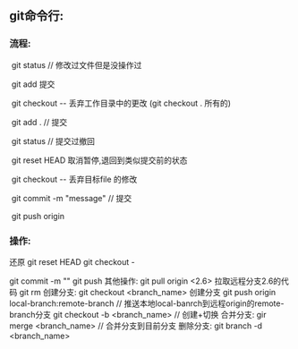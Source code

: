 ## git命令行:

### 流程:

​	git status // 修改过文件但是没操作过

​		git add <file> 提交

​		git checkout -- <file> 丢弃工作目录中的更改 (git checkout . 所有的)

​	git add .	// 提交

​	git status // 提交过撤回

​		git reset HEAD <file>  取消暂停,退回到类似提交前的状态

​		git checkout -- <file>  丢弃目标file 的修改

​	git  commit -m "message" // 提交

​	git  push origin <branch>

### 操作:

还原
git reset HEAD <file>
git checkout - <file>



git commit -m ""
git push
其他操作:
git pull origin <2.6> 拉取远程分支2.6的代码
git rm <file>
创建分支:
git checkout <branch_name> 创建分支
git push origin local-branch:remote-branch // 推送本地local-banrch到远程origin的remote-branch分支
git checkout -b <branch_name> // 创建+切换
合并分支:
gir merge <branch_name> // 合并分支到目前分支
删除分支:
git branch -d <branch_name>